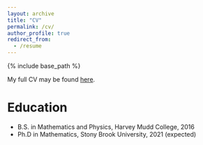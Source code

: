 ```yaml
---
layout: archive
title: "CV"
permalink: /cv/
author_profile: true
redirect_from:
  - /resume
---
```


{% include base_path %}

My full CV may be found [here](../CV/cv_7.pdf).

Education
======
* B.S. in Mathematics and Physics, Harvey Mudd College, 2016
* Ph.D in Mathematics, Stony Brook University, 2021 (expected)

<!---
Publications
======
  <ul>{% for post in site.publications %}
    {% include archive-single-cv.html %}
  {% endfor %}</ul>
  
Talks
======
  <ul>{% for post in site.talks %}
    {% include archive-single-talk-cv.html %}
  {% endfor %}</ul>
  
Teaching
======
  <ul>{% for post in site.teaching %}
   {% include archive-single-cv.html %}
  {% endfor %}</ul>
--->

